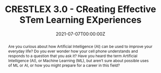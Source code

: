 ---
type: "courses"
title: "CRESTLEX 3.0 - CReating Effective STem Learning EXperiences"
position: "Instructor"
semesters: "Summer 2021"
# Code used for list order
semesterCode: "21.1"
date: "2021-07-07T00:00:00Z"

# Course Overiew Abstract.
abstract: Are you curious about how Artificial Intelligence (AI) can be used to improve your everyday life? Do you ever wonder how your cell phone understands and responds to a question that you ask it? Have you heard the term Artificial Intelligence (AI), or Machine Learning (ML), but aren’t sure about possible uses of ML or AI, or how you might prepare for a career in this field?

abstract2: This first-of-its-kind, 1-week, hands-on/virtual course for high school teachers and students will give you experience in developing a real-world application of ML through hands-on examples of Tiny Machine Learning (TinyML). TinyML is a cutting-edge field that brings the transformative power of machine learning (ML) to small low-power computing devices. This course will expose participants to the applications, algorithms, hardware, and software of TinyML. Participants will learn how to use the Edge Impulse platform to quickly and easily, collect data, train their own machine learning models, and deploy those models on their own mobile phones!

abstract3: This program is a collaboration between Navajo Technical University, Harvard John A. Paulson School of Engineering and Applied Sciences, Google, and Edge Impulse, and ran virtually from June 22 to June 25, 2021.

# Summary. An optional shortened abstract.
summary: CRESTLEX 3.0 is the first-of-its-kind, 4-day, hands-on workshop for high school teachers and students exploring real-world applications of artificial intelligence through hands-on examples of Tiny Machine Learning (TinyML). This program is a collaboration between Navajo Technical University, the Harvard John A. Paulson School of Engineering and Applied Sciences, Google, and Edge Impulse.

# Roles in the course
roles:
- Co-desgined the overall workshop and lead coordination with partner organizations
- Co-designed and gave lectures
- Lead breakout room discussions
- Co-built the website

# Awards
#awards:
#- TBD

tags:
- TinyML
- STEM Education
- Artificial Intelligence

featured: false
outreach: true
projects: [TinyMLx]

links:
- name: Website
  url: https://tinymlx.org/CRESTLEX3

# Featured image -- named `featured.jpg/png` in this folder. 
image:
  caption: ''
  focal_point: ''
  preview_only: false

---